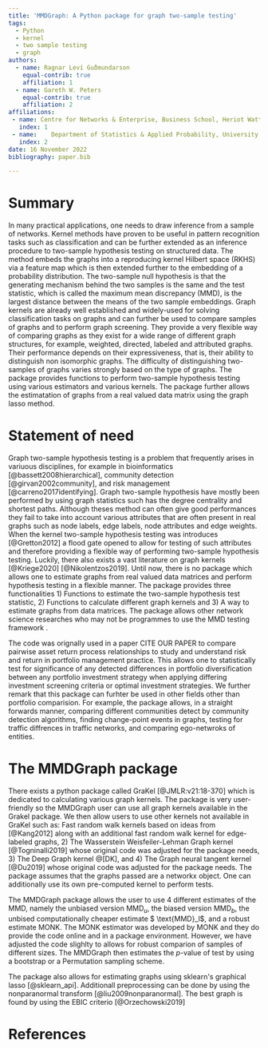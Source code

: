 ```yaml
---
title: 'MMDGraph: A Python package for graph two-sample testing'
tags:
  - Python
  - kernel
  - two sample testing
  - graph
authors:
  - name: Ragnar Leví Guðmundarson
    equal-contrib: true
    affiliation: 1 
  - name: Gareth W. Peters
    equal-contrib: true
    affiliation: 2
affiliations:
 - name: Centre for Networks & Enterprise, Business School, Heriot Watt University
   index: 1
 - name: 	Department of Statistics & Applied Probability, University of California, Santa Barbara
   index: 2
date: 16 November 2022
bibliography: paper.bib

---
```


# Summary
In many practical applications, one needs to draw inference from a sample of networks. Kernel methods have proven to be useful in pattern recognition tasks such as classification and can be further extended as an inference procedure to two-sample hypothesis testing on structured data. The method embeds the graphs into a reproducing kernel Hilbert space (RKHS) via a feature map which is then extended further to the embedding of a probability distribution. The two-sample null hypothesis is that the generating mechanism behind the two samples is the same and the test statistic, which is called the maximum mean discrepancy (MMD), is the largest distance between the means of the two sample embeddings. Graph kernels are already well established and widely-used for solving classification tasks on graphs and can further be used to compare samples of graphs and to perform graph screening. They provide a very flexible way of comparing graphs as they exist for a wide range of different graph structures, for example, weighted, directed, labeled and attributed graphs. Their performance depends on their expressiveness, that is, their ability to distinguish non isomorphic graphs. The difficulty of distinguishing two-samples of graphs varies strongly based on the type of graphs. The package provides functions to perform two-sample hypothesis testing using various estimators and various kernels. The package further allows the estimatation of graphs from a real valued data matrix using the graph lasso method.

# Statement of need

Graph two-sample hypothesis testing is a problem that frequently arises in variuous disciplines, for example in bioinformatics [@bassett2008hierarchical], community detection [@girvan2002community], and risk management [@carreno2017identifying]. Graph two-sample hypothesis have mostly been performed by using graph statistics such has the degree centrality and shortest paths. Although theses method can often give good performances they fail to take into account various attributes that are often present in real graphs such as node labels, edge labels, node attributes and edge weights. When the kernel two-sample hypothesis testing was introduces [@Gretton2012] a flood gate opened to allow for testing of such attributes and therefore providing a flexible way of performing two-sample hypothesis testing. Luckily, there also exists a  vast literature on graph kernels [@Kriege2020] [@Nikolentzos2019]. Until now, there is no package which allows one to estimate graphs from real valued data matrices and perform hypothesis testing in a flexible manner. The package provides three functionalities 1) Functions to estimate the two-sample hypothesis test statistic, 2) Functions to calculate different graph kernels and 3) A way to estimate graphs from data matrices. The package allows other network science researches who may not be programmes to use the MMD testing framework . 


The code was orignally used in a paper CITE OUR PAPER to compare  pairwise asset return process relationships to study and understand risk and return in portfolio management practice. This allows one to statistically test for significance of any detected differences in portfolio diversification between any portfolio investment strategy when applying differing investment screening criteria or optimal investment strategies. We further remark that this package can furhter be used in other fields other than portfolio comparision. For example, the package allows, in a straight forwards manner, comparing different communities detect by community detection algorithms, finding change-point events in graphs, testing for traffic diffrences in traffic networks, and comparing ego-netwroks of entities.

# The MMDGraph package


There exists a python package called GraKel [@JMLR:v21:18-370] which is dedicated to calculating various graph kernels. The package is very user-friendly so the MMDGraph user can use all graph kernels available in the Grakel package. We then allow users to use other kernels not available in GraKel such as: Fast random walk kernels based on ideas from [@Kang2012] along with an additional fast random walk kernel for edge-labeled graphs, 2) The Wasserstein Weisfeiler-Lehman Graph kernel [@Togninalli2019] whose original code was adjusted for the package needs, 3) The Deep Graph kernel @[DK], and 4) The Graph neural tangent kernel [@Du2019] whose original code was adjusted for the package needs. The package assumes that the graphs passed are a networkx object. One can additionally use its own pre-computed kernel to perform tests.

The MMDGraph package allows the user to use 4 different estimates of the MMD, namely the unbiased version $\text{MMD}_u$, the biased version  $\text{MMD}_b$, the unbised computationally cheaper estimate $ \text{MMD}_l$, and a robust estimate $\text{MONK}$. The MONK estimator was developed by $\text{MONK}$ and they do provide the code online and in a package environment. However, we have adjusted the code slighlty to allows for robust comparion of samples of different sizes. The MMDGraph then estimates the $p$-value of test by using a bootstrap or a Permutation sampling scheme.


The package also allows for estimating graphs using sklearn's graphical lasso [@sklearn_api]. Additionall preprocessing can be done by using the nonparanormal transform [@liu2009nonparanormal]. The best graph is found by using the EBIC criterio [@Orzechowski2019]



# References
